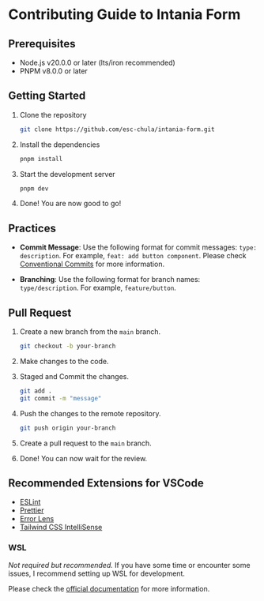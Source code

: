 # Contributing Guide to Intania Form

## Prerequisites

- Node.js v20.0.0 or later (lts/iron recommended)
- PNPM v8.0.0 or later

## Getting Started

1. Clone the repository

   ```bash
   git clone https://github.com/esc-chula/intania-form.git
   ```

1. Install the dependencies

   ```bash
   pnpm install
   ```

1. Start the development server

   ```bash
   pnpm dev
   ```

1. Done! You are now good to go!

## Practices

- **Commit Message**: Use the following format for commit messages: `type: description`. For example, `feat: add button component`.
  Please check [Conventional Commits](https://www.conventionalcommits.org/en/v1.0.0/) for more information.

- **Branching**: Use the following format for branch names: `type/description`. For example, `feature/button`.

## Pull Request

1. Create a new branch from the `main` branch.

   ```bash
   git checkout -b your-branch
   ```

1. Make changes to the code.

1. Staged and Commit the changes.

   ```bash
   git add .
   git commit -m "message"
   ```

1. Push the changes to the remote repository.

   ```bash
   git push origin your-branch
   ```

1. Create a pull request to the `main` branch.

1. Done! You can now wait for the review.

## Recommended Extensions for VSCode

- [ESLint](https://marketplace.visualstudio.com/items?itemName=dbaeumer.vscode-eslint)
- [Prettier](https://marketplace.visualstudio.com/items?itemName=esbenp.prettier-vscode)
- [Error Lens](https://marketplace.visualstudio.com/items?itemName=usernamehw.errorlens)
- [Tailwind CSS IntelliSense](https://marketplace.visualstudio.com/items?itemName=bradlc.vscode-tailwindcss)

### WSL

_Not required but recommended._
If you have some time or encounter some issues, I recommend setting up WSL for development.

Please check the [official documentation](https://docs.microsoft.com/en-us/windows/wsl/install) for more information.
